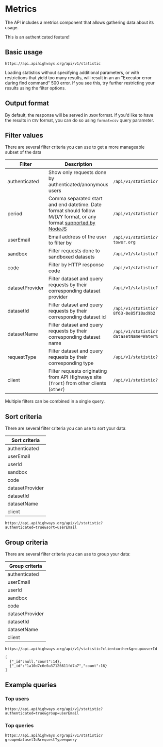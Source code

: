 # Metrics

The API includes a metrics component that allows gathering data about its usage.

<aside class="notice">
    This is an authenticated feature!
</aside>


## Basic usage

```
https://api.apihighways.org/api/v1/statistic
```

<aside class="warning">
    Loading statistics without specifying additional parameters, or with restrictions that yield too many results, 
    will result in an an "Executor error during find command" 500 error. If you see this, try further restricting 
    your results using the filter options. 
</aside>


## Output format

By default, the response will be served in `JSON` format. If you'd like to have the results in `CSV` format, you can do so
using `format=csv` query parameter.


## Filter values

There are several filter criteria you can use to get a more manageable subset of the data

| Filter          | Description  | Example |
|-----------------|---|---|
| authenticated   | Show only requests done by authenticated/anonymous users  | `/api/v1/statistic?authenticated=false`  |
| period          | Comma separated start and end datetime. Date format should follow M/D/Y format, or any format [supported by NodeJS](https://developer.mozilla.org/en-US/docs/Web/JavaScript/Reference/Global_Objects/Date) | `/api/v1/statistic?period=07/02/2018,07/03/2018`  |
| userEmail       | Email address of the user to filter by  | `/api/v1/statistic?userEmail=admin@control-tower.org`  |
| sandbox         | Filter requests done to sandboxed datasets  | `/api/v1/statistic?sandbox=false`  |
| code            | Filter by HTTP response code  | `/api/v1/statistic?code=200`  |
| datasetProvider | Filter dataset and query requests by their corresponding dataset provider  | `/api/v1/statistic?datasetProvider=cartodb`  |
| datasetId       | Filter dataset and query requests by their corresponding dataset id  | `/api/v1/statistic?datasetId=16aceffb-b544-4ad3-8f63-8e85f18ad9b2`  |
| datasetName     | Filter dataset and query requests by their corresponding dataset name  | `/api/v1/statistic?datasetName=Water%20basins%20in%20South%20Africa`  |
| requestType     | Filter dataset and query requests by their corresponding type | `/api/v1/statistic?requestType=query`  |
| client          | Filter requests originating from API Highways site (`front`) from other clients (`other`) | `/api/v1/statistic?client=front`  |

Multiple filters can be combined in a single query.


## Sort criteria

There are several filter criteria you can use to sort your data:

| Sort criteria  |
|-----------------|
| authenticated   |
| userEmail       |
| userId          |
| sandbox         |
| code            |
| datasetProvider |
| datasetId       |
| datasetName     |
| client          |


```
https://api.apihighways.org/api/v1/statistic?authenticated=true&sort=userEmail
```

## Group criteria

There are several filter criteria you can use to group your data:

| Group criteria  |
|-----------------|
| authenticated   |
| userEmail       |
| userId          |
| sandbox         |
| code            |
| datasetProvider |
| datasetId       |
| datasetName     |
| client          |

```
https://api.apihighways.org/api/v1/statistic?client=other&group=userId

[
  {"_id":null,"count":14},
  {"_id":"1a10d7c6e0a37126611fd7a7","count":16}
]
```

## Example queries

### Top users

```
https://api.apihighways.org/api/v1/statistic?authenticated=true&group=userEmail
```

### Top queries

```
https://api.apihighways.org/api/v1/statistic?group=datasetId&requestType=query
```
